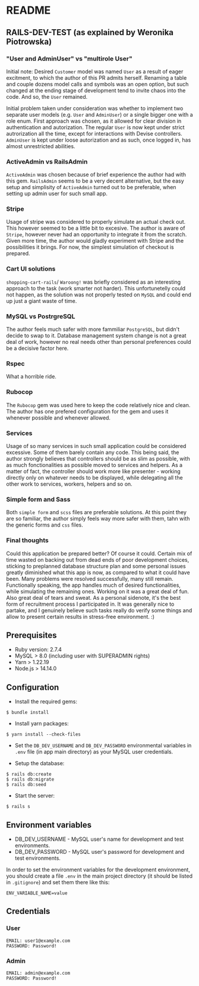# README

## RAILS-DEV-TEST (as explained by Weronika Piotrowska)

### "User and AdminUser" vs "multirole User"
Initial note: Desired `Customer` model was named `User` as a result of eager excitment, to which the author of this PR admits herself. Renaming a table and couple dozens model calls and symbols was an open option, but such changed at the ending stage of development tend to invite chaos into the code. And so, the `User` remained.

Initial problem taken under consideration was whether to implement two separate user models (e.g. `User` and `AdminUser`) or a single bigger one with a role enum. First approach was chosen, as it allowed for clear division in authentication and autorization. The regular `User` is now kept under strict autrorization all the time, except for interactions with Devise controllers. `AdminUser` is kept under loose autorization and as such, once logged in, has almost unrestricted abilities.

### ActiveAdmin vs RailsAdmin
`ActiveAdmin` was chosen because of brief experience the author had with this gem. `RailsAdmin` seems to be a very decent alternative, but the easy setup and simplisity of `ActiveAdmin` turned out to be preferable, when setting up admin user for such small app.

### Stripe

Usage of stripe was considered to properly simulate an actual check out. This however seemed to be a little bit to excesive. The author is aware of `Stripe`, however never had an opportunity to integrate it from the scratch. Given more time, the author would gladly experiment with Stripe and the possibilities it brings. For now, the simplest simulation of checkout is prepared.

### Cart UI solutions

`shopping-cart-rails`/ `Waroong!` was briefly considered as an interesting approach to the task (work smarter not harder). This unfortunetelly could not happen, as the solution was not properly tested on `MySQL` and could end up just a giant waste of time.

### MySQL vs PostrgreSQL

The author feels much safer with more fammiliar `PostgreSQL`, but didn't decide to swap to it. Database management system change is not a great deal of work, however no real needs other than personal preferences could be a decisive factor here.

### Rspec

What a horrible ride.

### Rubocop

The `Rubocop` gem was used here to keep the code relatively nice and clean. The author has one prefered configuration for the gem and uses it whenever possible and whenever allowed.

### Services

Usage of so many services in such small application could be considered excessive. Some of them barely contain any code. This being said, the author strongly believes that controllers should be as slim as possible, with as much fonctionalities as possible moved to services and helpers. As a matter of fact, the controller should work more like presenter - working directly only on whatever needs to be displayed, while delegating all the other work to services, workers, helpers and so on.

### Simple form and Sass

Both `simple form` and `scss` files are preferable solutions. At this point they are so familiar, the author simply feels way more safer with them, tahn with the generic forms and `css` files.

### Final thoughts

Could this application be prepared better? Of course it could. Certain mix of time wasted on backing out from dead ends of poor development choices, sticking to preplanned database structure plan and some personal issues greatly diminished what this app is now, as compared to what it could have been. Many problems were resolved successfully, many still remain. Functionally speaking, the app handles much of desired functionalities, while simulating the remaining ones. Working on it was a great deal of fun. Also great deal of tears and sweat. As a personal sidenote, it's the best form of recruitment process I participated in. It was generally nice to partake, and I genuinely believe such tasks really do verify some things and allow to present certain results in stress-free environment. :)


## Prerequisites

- Ruby version: 2.7.4
- MySQL > 8.0 (including user with SUPERADMIN rights)
- Yarn > 1.22.19
- Node.js > 14.14.0

## Configuration

- Install the required gems:

```
$ bundle install
```

- Install yarn packages:

```
$ yarn install --check-files
```

- Set the `DB_DEV_USERNAME` and `DB_DEV_PASSWORD` environmental variables in `.env` file (in app main directory) as your
MySQL user credentials.

- Setup the database:

```
$ rails db:create
$ rails db:migrate
$ rails db:seed
```

- Start the server:
```
$ rails s
```

## Environment variables

* DB_DEV_USERNAME - MySQL user's name for development and test environments.
* DB_DEV_PASSWORD - MySQL user's password for development and test environments.

In order to set the environment variables for the development environment, you should
create a file `.env` in the main project directory (it should be listed in `.gitignore`)
and set them there like this:

```
ENV_VARIABLE_NAME=value
```

## Credentials

### User
```
EMAIL: user1@example.com
PASSWORD: Password!
```

### Admin
```
EMAIL: admin@example.com
PASSWORD: Password!
```
